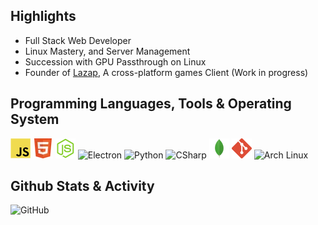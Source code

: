 ## Highlights
- Full Stack Web Developer
- Linux Mastery, and Server Management
- Succession with GPU Passthrough on Linux 
- Founder of [Lazap](https://github.com/DashCruft-Nation/lazap), A cross-platform games Client (Work in progress)
 
## Programming Languages, Tools & Operating System

![JavaScript][javascript]
![HTML][html]
![Node.js][node]
![Electron][electron]
![Python][python]
![CSharp][csharp]
![MongoDB][mongodb]
![Git][git]
![Arch Linux][Arch]

## Github Stats & Activity
![GitHub](https://github-readme-stats.vercel.app/api?username=DashCruft&theme=tokyonight)

[javascript]: https://raw.githubusercontent.com/ElCholoGamer/ElCholoGamer/master/icons/javascript.png
[node]: https://raw.githubusercontent.com/ElCholoGamer/ElCholoGamer/master/icons/node.png
[html]: https://raw.githubusercontent.com/ElCholoGamer/ElCholoGamer/master/icons/html.png
[electron]: https://user-images.githubusercontent.com/59381835/144500943-47ea00a3-4fbe-4ccc-b7b0-3dec52ff72e7.png
[python]: https://user-images.githubusercontent.com/59381835/144500778-84d3e82e-b243-4229-9fe9-f2283d9cdab7.png
[git]: https://raw.githubusercontent.com/ElCholoGamer/ElCholoGamer/master/icons/git.png
[arch]: https://user-images.githubusercontent.com/59381835/144502558-f67051df-4442-4866-af61-7a4b0839703f.png
[csharp]: https://user-images.githubusercontent.com/59381835/144502978-498d9866-9df1-4420-9fef-a33003c184ed.png
[mongodb]: https://raw.githubusercontent.com/ElCholoGamer/ElCholoGamer/master/icons/mongodb.png
